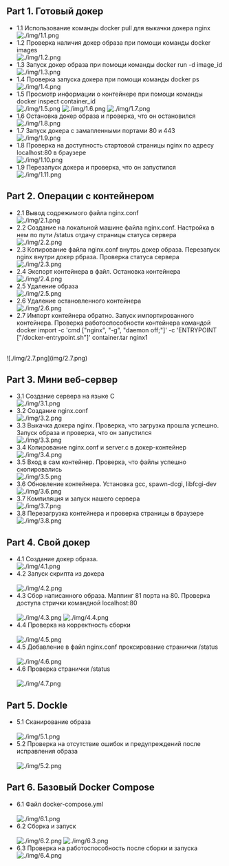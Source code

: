 ## Part 1. Готовый докер

* 1.1 Использование команды docker pull для выкачки докера nginx<br/>
![./img/1.1.png](img/1.1.png)
* 1.2 Проверка наличия докер образа при помощи команды docker images<br/>
![./img/1.2.png](img/1.2.png)
* 1.3 Запуск докер образа при помощи команды docker run -d image_id<br/>
![./img/1.3.png](img/1.3.png)
* 1.4 Проверка запуска докера при помощи команды docker ps<br/>
![./img/1.4.png](img/1.4.png)
* 1.5 Просмотр информации о контейнере при помощи команды docker inspect container_id<br/>
![./img/1.5.png](img/1.5.png)
![./img/1.6.png](img/1.6.png)
![./img/1.7.png](img/1.7.png)
* 1.6 Остановка докер образа и проверка, что он остановился<br/>
![./img/1.8.png](img/1.8.png)
* 1.7 Запуск докера с замапленными портами 80 и 443<br/>
![./img/1.9.png](img/1.9.png)
* 1.8 Проверка на доступность стартовой страницы nginx по адресу localhost:80 в браузере<br/>
![./img/1.10.png](img/1.10.png)
* 1.9 Перезапуск докера и проверка, что он запустился<br/>
![./img/1.11.png](img/1.11.png)

## Part 2. Операции с контейнером

* 2.1 Вывод содрежимого файла nginx.conf<br/>
![./img/2.1.png](img/2.1.png)
* 2.2 Создание на локальной машине файла nginx.conf. Настройка в нем по пути /status отдачу страницы статуса сервера<br/>
![./img/2.2.png](img/2.2.png)
* 2.3 Копирование файла nginx.conf внутрь докер образа. Перезапуск nginx внутри докер рбраза. Проверка статуса сервера<br/>
![./img/2.3.png](img/2.3.png)
* 2.4 Экспорт контейнера в файл. Остановка контейнера<br/>
![./img/2.4.png](img/2.4.png)
* 2.5 Удаление образа<br/>
![./img/2.5.png](img/2.5.png)
* 2.6 Удаление остановленного контейнера<br/>
![./img/2.6.png](img/2.6.png)
* 2.7 Импорт контейнера обратно. Запуск импортированного контейнера. Проверка работоспособности контейнера командой <br/>
docker import -c 'cmd ["nginx", "-g", "daemon off;"]' -c 'ENTRYPOINT ["/docker-entrypoint.sh"]' container.tar nginx1
<br/>
![./img/2.7.png](img/2.7.png)

## Part 3. Мини веб-сервер

* 3.1 Создание сервера на языке С<br/>
![./img/3.1.png](img/3.1.png)
* 3.2 Создание nginx.conf<br/>
![./img/3.2.png](img/3.2.png)
* 3.3 Выкачка докера nginx. Проверка, что загрузка прошла успешно. Запуск образа и проверка, что он запустился<br/>
![./img/3.3.png](img/3.3.png)
* 3.4 Копирование nginx.conf и server.c в докер-контейнер<br/>
![./img/3.4.png](img/3.4.png)
* 3.5 Вход в сам контейнер. Проверка, что файлы успешно скопировались<br/>
![./img/3.5.png](img/3.5.png)
* 3.6 Обновление контейнера. Установка gcc, spawn-dcgi, libfcgi-dev<br/>
![./img/3.6.png](img/3.6.png)
* 3.7 Компиляция и запуск нашего сервера<br/>
![./img/3.7.png](img/3.7.png)
* 3.8 Перезагрузка контейнера и проверка страницы в браузере<br/>
![./img/3.8.png](img/3.8.png)

## Part 4. Свой докер

* 4.1 Создание докер образа.<br/>
![./img/4.1.png](img/4.1.png)
* 4.2 Запуск скрипта из докера<br/>                                           
![./img/4.2.png](img/4.2.png)
* 4.3 Сбор написанного образа. Маппинг 81 порта на 80. Проверка доступа стрички командной localhost:80<br/>                              
![./img/4.3.png](img/4.3.png)
![./img/4.4.png](img/4.4.png)
* 4.4 Проверка на корректность сборки<br/>                                           
![./img/4.5.png](img/4.5.png)
* 4.5 Добавление в файл nginx.conf проксирование странички /status<br/>                                        
![./img/4.6.png](img/4.6.png)
* 4.6 Проверка странички /status<br/>                                     
![./img/4.7.png](img/4.7.png)

## Part 5. **Dockle**

* 5.1 Сканирование образа<br/>                                  
![./img/5.1.png](img/5.1.png)
* 5.2 Проверка на отсутствие ошибок и предупреждений после исправления образа<br>                    
![./img/5.2.png](img/5.2.png)

## Part 6. Базовый **Docker Compose**

* 6.1 Файл docker-compose.yml<br/>                  
![./img/6.1.png](img/6.1.png)
* 6.2 Cборка и запуск<br/>                
![./img/6.2.png](img/6.2.png)
![./img/6.3.png](img/6.3.png)
* 6.3 Проверка на работоспособность после сборки и запуска<br/>
![./img/6.4.png](img/6.4.png)
